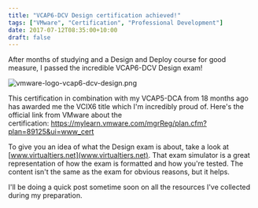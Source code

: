 ```yaml
---
title: "VCAP6-DCV Design certification achieved!"
tags: ["VMware", "Certification", "Professional Development"]
date: 2017-07-12T08:35:00+10:00
draft: false
---
```


After months of studying and a Design and Deploy course for good measure, I passed the incredible VCAP6-DCV Design exam!

![vmware-logo-vcap6-dcv-design.png](/images/vmware-logo-vcap6-dcv-design.png)

This certification in combination with my VCAP5-DCA from 18 months ago has awarded me the VCIX6 title which I'm incredibly proud of. Here's the official link from VMware about the certification: https://mylearn.vmware.com/mgrReg/plan.cfm?plan=89125&ui=www_cert

To give you an idea of what the Design exam is about, take a look at [www.virtualtiers.net](www.virtualtiers.net). That exam simulator is a great representation of how the exam is formatted and how you're tested. The content isn't the same as the exam for obvious reasons, but it helps.

I'll be doing a quick post sometime soon on all the resources I've collected during my preparation.